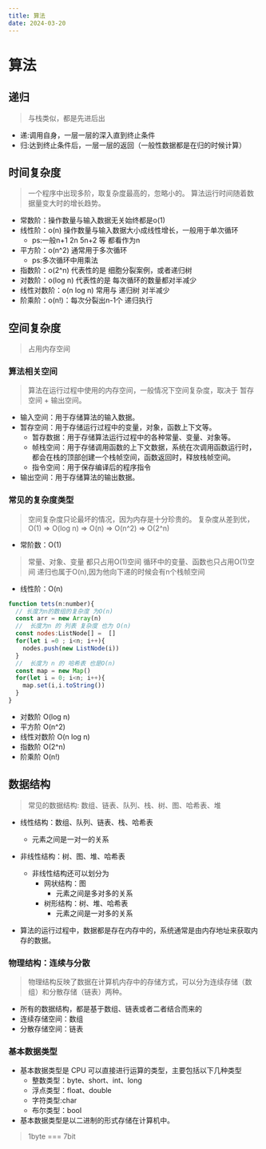 ```yaml
---
title: 算法
date: 2024-03-20
---
```


# 算法
## 递归
> 与栈类似，都是先进后出
- 递:调用自身，一层一层的深入直到终止条件
- 归:达到终止条件后，一层一层的返回（一般性数据都是在归的时候计算）

## 时间复杂度
> 一个程序中出现多阶，取复杂度最高的，忽略小的。
> 算法运行时间随着数据量变大时的增长趋势。
- 常数阶：操作数量与输入数据无关始终都是o(1)
- 线性阶：o(n) 操作数量与输入数据大小成线性增长，一般用于单次循环
  - ps:一般n+1 2n 5n+2 等 都看作为n 
- 平方阶：o(n^2) 通常用于多次循环
  - ps:多次循环中用乘法
- 指数阶：o(2^n) 代表性的是 细胞分裂案例，或者递归树
- 对数阶：o(log n) 代表性的是 每次循环的数量都对半减少
- 线性对数阶：o(n log n) 常用与 递归树 对半减少
- 阶乘阶：o(n!)：每次分裂出n-1个 递归执行
  
## 空间复杂度
> 占用内存空间
### 算法相关空间
> 算法在运行过程中使用的内存空间，一般情况下空间复杂度，取决于 暂存空间 + 输出空间。
- 输入空间：用于存储算法的输入数据。
- 暂存空间：用于存储运行过程中的变量，对象，函数上下文等。
  - 暂存数据：用于存储算法运行过程中的各种常量、变量、对象等。
  - 帧栈空间：用于存储调用函数的上下文数据，系统在次调用函数运行时，都会在栈的顶部创建一个栈帧空间，函数返回时，释放栈帧空间。
  - 指令空间：用于保存编译后的程序指令
- 输出空间：用于存储算法的输出数据。

### 常见的复杂度类型
> 空间复杂度只论最坏的情况，因为内存是十分珍贵的。
> 复杂度从差到优， O(1) => O(log n) => O(n) => O(n^2) => O(2^n)

- 常阶数：O(1)
> 常量、对象、变量 都只占用O(1)空间
> 循环中的变量、函数也只占用O(1)空间
> 递归也属于O(n),因为他向下递的时候会有n个栈帧空间
- 线性阶：O(n)
```js
function tets(n:number){
  // 长度为n的数组的复杂度 为O(n)
  const arr = new Array(n)
  //  长度为n 的 列表 复杂度 也为 O(n)
  const nodes:ListNode[] =  []
  for(let i =0 ; i<n; i++){
    nodes.push(new ListNode(i))
  }
  //  长度为 n 的 哈希表 也是O(n)
  const map = new Map()
  for(let i = 0; i<n; i++){
    map.set(i,i.toString())
  }
}

```
- 对数阶 O(log n)
- 平方阶 O(n^2)
- 线性对数阶 O(n log n)
- 指数阶 O(2^n)
- 阶乘阶 O(n!)

## 数据结构
> 常见的数据结构: 数组、链表、队列、栈、树、图、哈希表、堆
- 线性结构：数组、队列、链表、栈、哈希表
  - 元素之间是一对一的关系
- 非线性结构：树、图、堆、哈希表
  - 非线性结构还可以划分为
    - 网状结构：图
      - 元素之间是多对多的关系
    - 树形结构：树、堆、哈希表
      - 元素之间是一对多的关系

- 算法的运行过程中，数据都是存在内存中的，系统通常是由内存地址来获取内存的数据。
### 物理结构：连续与分散
> 物理结构反映了数据在计算机内存中的存储方式，可以分为连续存储（数组）和分散存储（链表）两种。
- 所有的数据结构，都是基于数组、链表或者二者结合而来的
- 连续存储空间：数组
- 分散存储空间：链表

### 基本数据类型
- 基本数据类型是 CPU 可以直接进行运算的类型，主要包括以下几种类型
  - 整数类型：byte、short、int、long
  - 浮点类型：float、double
  - 字符类型:char
  - 布尔类型：bool
- 基本数据类型是以二进制的形式存储在计算机中。
> 1byte === 7bit